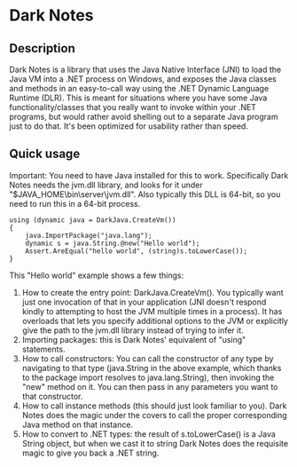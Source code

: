 # Dark Notes

## Description

Dark Notes is a library that uses the Java Native Interface (JNI) to load the Java
VM into a .NET process on Windows, and exposes the Java classes and methods in an easy-to-call
way using the .NET Dynamic Language Runtime (DLR). This is meant for situations where
you have some Java functionality/classes that you really want to invoke within your
.NET programs, but would rather avoid shelling out to a separate Java program just
to do that. It's been optimized for usability rather than speed.

## Quick usage

Important: You need to have Java installed for this to work. Specifically Dark Notes
needs the jvm.dll library, and looks for it under "$JAVA_HOME\bin\server\jvm.dll". Also
typically this DLL is 64-bit, so you need to run this in a 64-bit process.

    using (dynamic java = DarkJava.CreateVm())
    {
        java.ImportPackage("java.lang");
        dynamic s = java.String.@new("Hello world");
        Assert.AreEqual("hello world", (string)s.toLowerCase());
    }

This "Hello world" example shows a few things:
1. How to create the entry point: DarkJava.CreateVm(). You typically want just one invocation
of that in your application (JNI doesn't respond kindly to attempting to host the JVM multiple
times in a process). It has overloads that lets you specify additional options to the JVM or
explicitly give the path to the jvm.dll library instead of trying to infer it.
2. Importing packages: this is Dark Notes' equivalent of "using" statements.
3. How to call constructors: You can call the constructor of any type by navigating to that type
(java.String in the above example, which thanks to the package import resolves to java.lang.String),
then invoking the "new" method on it. You can then pass in any parameters you want to that constructor.
4. How to call instance methods (this should just look familiar to you). Dark Notes does the magic
under the covers to call the proper corresponding Java method on that instance.
5. How to convert to .NET types: the result of s.toLowerCase() is a Java String object, but
when we cast it to string Dark Notes does the requisite magic to give you back a .NET string.